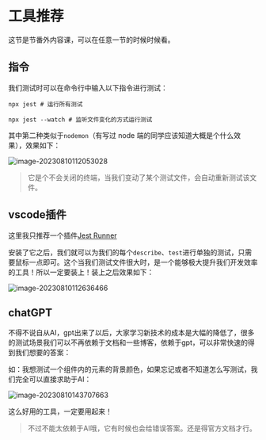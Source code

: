# 工具推荐

这节是节番外内容课，可以在任意一节的时候时候看。

## 指令

我们测试时可以在命令行中输入以下指令进行测试：

```
npx jest # 运行所有测试

npx jest --watch # 监听文件变化的方式运行测试
```

其中第二种类似于`nodemon`（有写过 node 端的同学应该知道大概是个什么效果），效果如下：

![image-20230810112053028](https://image.jimmyxuexue.top/img/202308101120174.png)

> 它是个不会关闭的终端，当我们变动了某个测试文件，会自动重新测试该文件。

## vscode插件

这里我只推荐一个插件[Jest Runner](https://marketplace.visualstudio.com/items?itemName=firsttris.vscode-jest-runner)

安装了它之后，我们就可以为我们的每个`describe`、`test`进行单独的测试，只需要鼠标一点即可。这个当我们测试文件很大时，是一个能够极大提升我们开发效率的工具！所以一定要装上！装上之后效果如下：

![image-20230810112636466](https://image.jimmyxuexue.top/img/202308101126592.png)

## chatGPT

不得不说自从AI，gpt出来了以后，大家学习新技术的成本是大幅的降低了，很多的测试场景我们可以不再依赖于文档和一些博客，依赖于gpt，可以非常快速的得到我们想要的答案：

如：我想测试一个组件内的元素的背景颜色，如果忘记或者不知道怎么写测试，我们完全可以直接求助于AI：

![image-20230810143707663](https://image.jimmyxuexue.top/img/202308101437856.png)

这么好用的工具，一定要用起来！

> 不过不能太依赖于AI哦，它有时候也会给错误答案。还是得官方文档才行。
